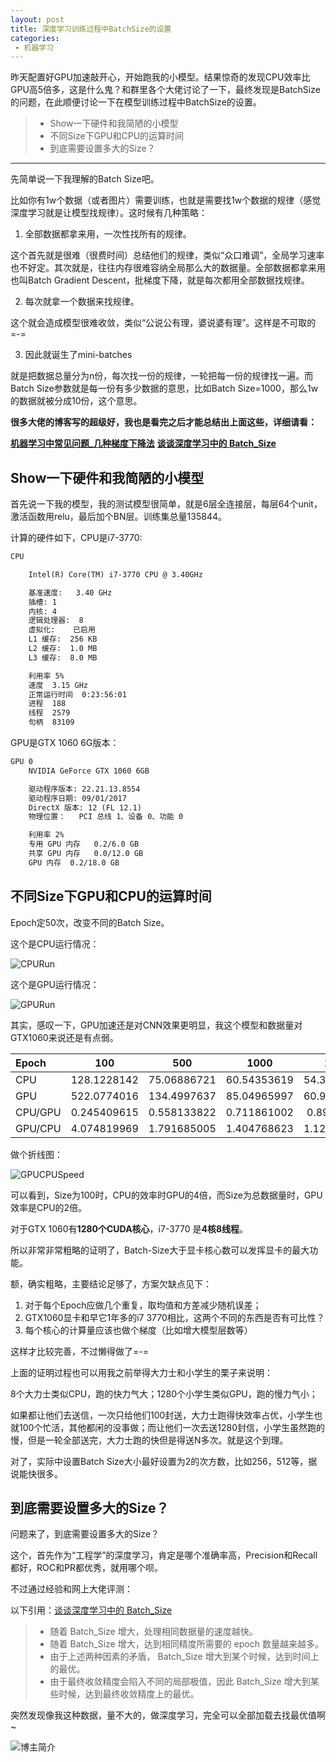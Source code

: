 ```yaml
---
layout: post
title: 深度学习训练过程中BatchSize的设置
categories:
 - 机器学习
---
```


昨天配置好GPU加速敲开心，开始跑我的小模型。结果惊奇的发现CPU效率比GPU高5倍多，这是什么鬼？和群里各个大佬讨论了一下，最终发现是BatchSize的问题，在此顺便讨论一下在模型训练过程中BatchSize的设置。
>* Show一下硬件和我简陋的小模型
>* 不同Size下GPU和CPU的运算时间
>* 到底需要设置多大的Size？

*** 

先简单说一下我理解的Batch Size吧。

比如你有1w个数据（或者图片）需要训练，也就是需要找1w个数据的规律（感觉深度学习就是让模型找规律）。这时候有几种策略：

1. 全部数据都拿来用，一次性找所有的规律。

这个首先就是很难（很费时间）总结他们的规律，类似“众口难调”，全局学习速率也不好定。其次就是，往往内存很难容纳全局那么大的数据量。全部数据都拿来用也叫Batch Gradient Descent，批梯度下降，就是每次都用全部数据找规律。

2. 每次就拿一个数据来找规律。

这个就会造成模型很难收敛，类似“公说公有理，婆说婆有理”。这样是不可取的=-=

3. 因此就诞生了mini-batches 

就是把数据总量分为n份，每次找一份的规律，一轮把每一份的规律找一遍。而Batch Size参数就是每一份有多少数据的意思，比如Batch Size=1000，那么1w的数据就被分成10份，这个意思。

**很多大佬的博客写的超级好，我也是看完之后才能总结出上面这些，详细请看：**

**[机器学习中常见问题_几种梯度下降法](https://blog.csdn.net/u010402786/article/details/51188876)**
**[谈谈深度学习中的 Batch_Size](https://blog.csdn.net/ycheng_sjtu/article/details/49804041)**

## Show一下硬件和我简陋的小模型

首先说一下我的模型，我的测试模型很简单，就是6层全连接层，每层64个unit，激活函数用relu，最后加个BN层。训练集总量135844。

计算的硬件如下，CPU是i7-3770:

```txt
CPU

	Intel(R) Core(TM) i7-3770 CPU @ 3.40GHz

	基准速度:	3.40 GHz
	插槽:	1
	内核:	4
	逻辑处理器:	8
	虚拟化:	已启用
	L1 缓存:	256 KB
	L2 缓存:	1.0 MB
	L3 缓存:	8.0 MB

	利用率	5%
	速度	3.15 GHz
	正常运行时间	0:23:56:01
	进程	188
	线程	2579
	句柄	83109
```

GPU是GTX 1060 6G版本：

```txt
GPU 0
	NVIDIA GeForce GTX 1060 6GB

	驱动程序版本:	22.21.13.8554
	驱动程序日期:	09/01/2017
	DirectX 版本:	12 (FL 12.1)
	物理位置：	PCI 总线 1、设备 0、功能 0

	利用率	2%
	专用 GPU 内存	0.2/6.0 GB
	共享 GPU 内存	0.0/12.0 GB
	GPU 内存	0.2/18.0 GB
```

## 不同Size下GPU和CPU的运算时间 ##

Epoch定50次，改变不同的Batch Size。

这个是CPU运行情况：

![CPURun](http://ow1kvhtif.bkt.clouddn.com/CPURun.PNG)

这个是GPU运行情况：

![GPURun](http://ow1kvhtif.bkt.clouddn.com/GPURun.PNG)

其实，感叹一下，GPU加速还是对CNN效果更明显，我这个模型和数据量对GTX1060来说还是有点弱。

| Epoch | 100 | 500 | 1000 | 2000 | 3000 | 4000 | 5000 | 6000 | 7000 | 8000 | 9000 | 10000 | 135844 |
| :---- | :----: | :----: | :----: | :----: | :----: | :----: | :----: | :----: | :----: | :----: |:----: |:----: |:----: |
| CPU  |  128.1228142  |  75.06886721  |  60.54353619  |  54.33455777  |  50.7996695  |  51.04059386  |  53.9776473  |  53.29786777  |  54.54746509  |  53.13163877  |  53.11230516  |  52.62608361  |  69.00481868 | 
| GPU  |  522.0774016  |  134.4997637  |  85.04965997  |  60.93140268  |  51.5474298  |  46.99989271  |  44.81059527  |  44.36873913  |  42.49134135  |  40.09110427  |  40.21507215  |  39.74022412  |  35.23467398 | 
| CPU/GPU  |  0.245409615  |  0.558133822  |  0.711861002  |  0.89173325  |  0.985493742  |  1.085972561  |  1.204573315  |  1.201248195  |  1.283731305  |  1.32527252  |  1.32070645  |  1.32425231  |  1.958434999 | 
| GPU/CPU  |  4.074819969  |  1.791685005  |  1.404768623  |  1.121411587  |  1.014719787  |  0.920833579  |  0.830169478  |  0.832467432  |  0.778979212  |  0.754561787  |  0.757170528  |  0.755143104  |  0.51061179 | 


做个折线图：

![GPUCPUSpeed](http://ow1kvhtif.bkt.clouddn.com/GPUCPUSpeed.png)

可以看到，Size为100时，CPU的效率时GPU的4倍，而Size为总数据量时，GPU效率是CPU的2倍。

对于GTX 1060有**1280个CUDA核心**，i7-3770 是**4核8线程**。

所以非常非常粗略的证明了，Batch-Size大于显卡核心数可以发挥显卡的最大功能。

额，确实粗略，主要结论足够了，方案欠缺点见下：
1. 对于每个Epoch应做几个重复，取均值和方差减少随机误差；
2. GTX1060显卡和早它1年多的i7 3770相比，这两个不同的东西是否有可比性？
3. 每个核心的计算量应该也做个梯度（比如增大模型层数等）

这样才比较完善，不过懒得做了=-=

上面的证明过程也可以用我之前举得大力士和小学生的栗子来说明：

8个大力士类似CPU，跑的快力气大；1280个小学生类似GPU，跑的慢力气小；

如果都让他们去送信，一次只给他们100封送，大力士跑得快效率占优，小学生也就100个忙活，其他都闲的没事做；而让他们一次去送1280封信，小学生虽然跑的慢，但是一轮全部送完，大力士跑的快但是得送N多次。就是这个到理。

对了，实际中设置Batch Size大小最好设置为2的次方数，比如256，512等，据说能快很多。

## 到底需要设置多大的Size？ ##

问题来了，到底需要设置多大的Size？

这个，首先作为“工程学”的深度学习，肯定是哪个准确率高，Precision和Recall都好，ROC和PR都优秀，就用哪个呗。

不过通过经验和网上大佬评测：

以下引用：[谈谈深度学习中的 Batch_Size](https://blog.csdn.net/ycheng_sjtu/article/details/49804041)

>* 随着 Batch_Size 增大，处理相同数据量的速度越快。
>* 随着 Batch_Size 增大，达到相同精度所需要的 epoch 数量越来越多。
>* 由于上述两种因素的矛盾， Batch_Size 增大到某个时候，达到时间上的最优。
>* 由于最终收敛精度会陷入不同的局部极值，因此 Batch_Size 增大到某些时候，达到最终收敛精度上的最优。

突然发现像我这种数据，量不大的，做深度学习，完全可以全部加载去找最优值啊~

![博主简介](http://ow1kvhtif.bkt.clouddn.com/%E9%A1%B5%E9%9D%A2%E5%BA%95%E9%83%A8logo.png)